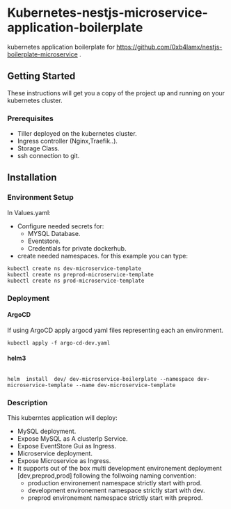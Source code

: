 # Kubernetes-nestjs-microservice-application-boilerplate
kubernetes application boilerplate for https://github.com/0xb4lamx/nestjs-boilerplate-microservice .

## Getting Started

These instructions will get you a copy of the project up and running on your kubernetes cluster.

### Prerequisites
* Tiller deployed on the kubernetes cluster.
* Ingress controller (Nginx,Traefik..).
* Storage Class.
* ssh connection to git.

## Installation

### Environment Setup

In Values.yaml:

* Configure needed secrets for:
    * MYSQL Database.
    * Eventstore.
    * Credentials for private dockerhub.
* create needed namespaces. for this example you can type:
```shell
kubectl create ns dev-microservice-template
kubectl create ns preprod-microservice-template
kubectl create ns prod-microservice-template
```

### Deployment
#### ArgoCD

If using ArgoCD apply argocd yaml files representing each an environment.
```shell
kubectl apply -f argo-cd-dev.yaml
```
 
#### helm3

```shell

helm  install  dev/ dev-microservice-boilerplate --namespace dev-microservice-template --name dev-microservice-template

```

### Description
This kuberntes application will deploy:
* MySQL deployment.
* Expose MySQL as A clusterIp Service.
* Expose EventStore Gui as Ingress.
* Microservice deployment.
* Expose Microservice as Ingress.
* It supports out of the box multi development environement deployment [dev,preprod,prod] following the follwoing naming convention: 
    * production environement namespace strictly start with prod.
    * development environement namespace strictly start with dev.
    * preprod environement namespace strictly start with preprod.
